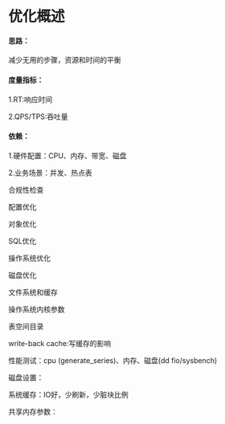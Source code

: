 # 优化概述

#### 思路：

减少无用的步骤，资源和时间的平衡

#### 度量指标：

1.RT:响应时间

2.QPS/TPS:吞吐量

#### 依赖：

1.硬件配置：CPU、内存、带宽、磁盘

2.业务场景：并发、热点表





合规性检查

配置优化

对象优化

SQL优化



操作系统优化

磁盘优化

文件系统和缓存

操作系统内核参数

表空间目录



write-back cache:写缓存的影响

性能测试：cpu (generate_series)、内存、磁盘(dd fio/sysbench)

磁盘设置：

系统缓存：IO好，少刷新，少脏块比例

共享内存参数：

